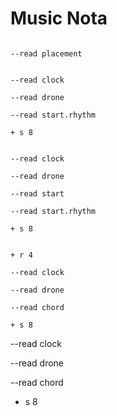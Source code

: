 # Music Nota

```scenario oscilla

--read placement

```

```scenario oscilla

--read clock

--read drone

--read start.rhythm

+ s 8

```

```scenario oscilla

--read clock

--read drone

--read start

--read start.rhythm

+ s 8

```

```scenario oscilla

+ r 4

--read clock

--read drone

--read chord

+ s 8

```

--read clock

--read drone

--read chord

+ s 8
